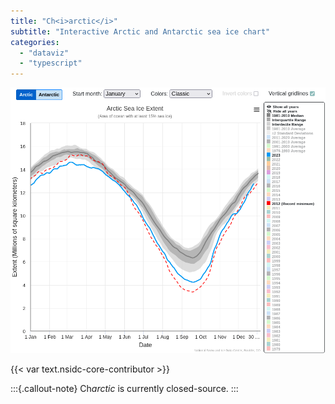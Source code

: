 ```yaml
---
title: "Ch<i>arctic</i>"
subtitle: "Interactive Arctic and Antarctic sea ice chart"
categories:
  - "dataviz"
  - "typescript"
---
```


![A screenshot of Ch<i>arctic</i>](charctic.png)

{{< var text.nsidc-core-contributor >}}

:::{.callout-note}
Ch<i>arctic</i> is currently closed-source.
:::

